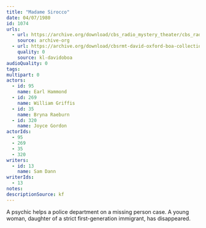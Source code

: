 ```yaml
---
title: "Madame Sirocco"
date: 04/07/1980
id: 1074
urls: 
  - url: https://archive.org/download/cbs_radio_mystery_theater/cbs_radio_mystery_theater-1051-1100.zip/cbs_radio_mystery_theater-1051-1100%2Fcbsrmt_1074_madame_sirocco.mp3
    source: archive-org
  - url: https://archive.org/download/cbsrmt-david-oxford-boa-collection/CBSRMT-800407-1074-Madame-Sirocco-(128-48)_WBBM-JE-{BoA}.mp3
    quality: 0
    source: kl-davidoboa
audioQuality: 0
tags: 
multipart: 0
actors:  
  - id: 95
    name: Earl Hammond  
  - id: 269
    name: William Griffis  
  - id: 35
    name: Bryna Raeburn  
  - id: 320
    name: Joyce Gordon
actorIds:  
  - 95  
  - 269  
  - 35  
  - 320
writers:  
  - id: 13
    name: Sam Dann
writerIds:  
  - 13
notes: 
descriptionSource: kf
---
```

A psychic helps a police department on a missing person case. A young woman, daughter of a strict first-generation immigrant, has disappeared.